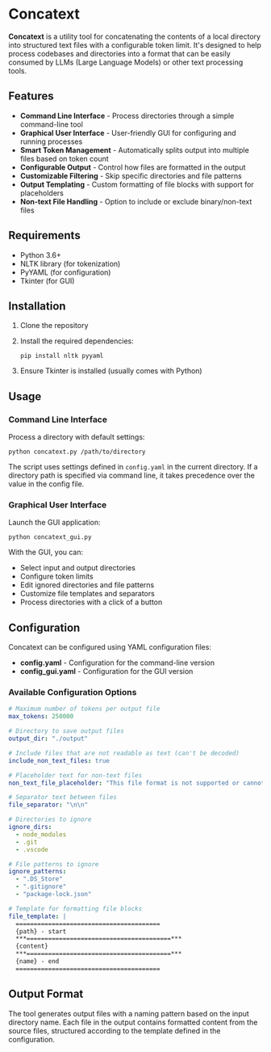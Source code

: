 # Concatext

**Concatext** is a utility tool for concatenating the contents of a local directory into structured text files with a configurable token limit. It's designed to help process codebases and directories into a format that can be easily consumed by LLMs (Large Language Models) or other text processing tools.

## Features

- **Command Line Interface** - Process directories through a simple command-line tool
- **Graphical User Interface** - User-friendly GUI for configuring and running processes
- **Smart Token Management** - Automatically splits output into multiple files based on token count
- **Configurable Output** - Control how files are formatted in the output
- **Customizable Filtering** - Skip specific directories and file patterns
- **Output Templating** - Custom formatting of file blocks with support for placeholders
- **Non-text File Handling** - Option to include or exclude binary/non-text files

## Requirements

- Python 3.6+
- NLTK library (for tokenization)
- PyYAML (for configuration)
- Tkinter (for GUI)

## Installation

1. Clone the repository
2. Install the required dependencies:

   ```
   pip install nltk pyyaml
   ```
3. Ensure Tkinter is installed (usually comes with Python)

## Usage

### Command Line Interface

Process a directory with default settings:

```
python concatext.py /path/to/directory
```

The script uses settings defined in `config.yaml` in the current directory. If a directory path is specified via command line, it takes precedence over the value in the config file.

### Graphical User Interface

Launch the GUI application:

```
python concatext_gui.py
```

With the GUI, you can:

- Select input and output directories
- Configure token limits
- Edit ignored directories and file patterns
- Customize file templates and separators
- Process directories with a click of a button

## Configuration

Concatext can be configured using YAML configuration files:

- **config.yaml** - Configuration for the command-line version
- **config_gui.yaml** - Configuration for the GUI version

### Available Configuration Options

```yaml
# Maximum number of tokens per output file
max_tokens: 250000

# Directory to save output files
output_dir: "./output"

# Include files that are not readable as text (can't be decoded)
include_non_text_files: true

# Placeholder text for non-text files
non_text_file_placeholder: "This file format is not supported or cannot be decoded."

# Separator text between files
file_separator: "\n\n"

# Directories to ignore
ignore_dirs:
  - node_modules
  - .git
  - .vscode

# File patterns to ignore
ignore_patterns:
  - ".DS_Store"
  - ".gitignore"
  - "package-lock.json"

# Template for formatting file blocks
file_template: |
  ========================================
  {path} - start
  ***========================================***
  {content}
  ***========================================***
  {name} - end
  ========================================
```

## Output Format

The tool generates output files with a naming pattern based on the input directory name. Each file in the output contains formatted content from the source files, structured according to the template defined in the configuration.
